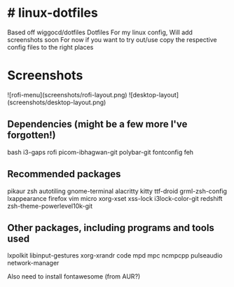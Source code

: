 <h1># linux-dotfiles </h1>
Based off wiggocd/dotfiles
Dotfiles For my linux config, Will add screenshots soon
For now if you want to try out/use copy the respective config files to the right places
<h1> Screenshots </h1>
![rofi-menu](screenshots/rofi-layout.png)
![desktop-layout](screenshots/desktop-layout.png)
<h2>Dependencies (might be a few more I've forgotten!)</h2>

bash i3-gaps rofi picom-ibhagwan-git polybar-git fontconfig feh

<h2>Recommended packages</h2>

pikaur zsh autotiling gnome-terminal alacritty kitty ttf-droid grml-zsh-config lxappearance firefox vim micro xorg-xset xss-lock i3lock-color-git redshift zsh-theme-powerlevel10k-git

<h2>Other packages, including programs and tools used</h2>

lxpolkit libinput-gestures xorg-xrandr code mpd mpc ncmpcpp pulseaudio network-manager

Also need to install fontawesome (from AUR?)
